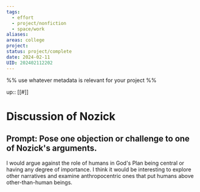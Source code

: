 ```yaml
---
tags:
  - effort
  - project/nonfiction
  - space/work
aliases: 
areas: college
project: 
status: project/complete
date: 2024-02-11
UID: 202402112202
---
```


%%
use whatever metadata is relevant for your project
%%

up:: [[#]]

# Discussion of Nozick

## Prompt: Pose one objection or challenge to one of Nozick's arguments.

I would argue against the role of humans in God's Plan being central or having any degree of importance. I think it would be interesting to explore other narratives and examine anthropocentric ones that put humans above other-than-human beings.